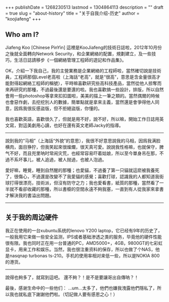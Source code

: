 +++
publishDate = 1268230513
lastmod = 1304864113
description = ""
draft = true
slug = "about-history"
title = "关于自我介绍-历史"
author = "koojiafeng"
+++
<h2>Who am I?</h2>
Jiafeng Koo [Chinese PinYin]  
這裡是KooJiafeng的技術日誌啦，2012年10月份之後就全面轉向Network Security，和企業網絡的配置，規劃建立，及一些技巧，生活日誌請移步《一個網絡管理工程師的遊記和作品集》。

OK，介紹一下我自己，我的主營業務是企業網絡的工程師啦，當然確切說是技術員，工程師那個Level老高啦（上海話“老高”，就是“很高”，意思是含金量很高才能對得起網絡工程師的稱號），平時嘛喜歡研究些高科技產品，當然從他人掠奪而來再研究的那種，不過最後還是要還的啦。我也喜歡搞一些設計，排版，所以自然會用一些photoshop等拿來扣扣圖啦，美美的描上一筆之類的。當然偶爾的時候也會惡作劇，去挖挖別人的數據，簡單點就是拿來主義，當然還是會爭得他人同意，因爲我很反感盜版，但不拒絕盜版，你懂的。

我也喜歡英語，喜歡很久了，但就是用不好，說不好，所以嘛，開始工作日誌用英文寫，對這美劇用心讀，也好在還有英文老師Jacky的指導。
<hr />
說到我的“马相”（上海話“外貌”的意思），我很不好意思說我的马相，因爲我满脸横肉，面目狰狞，但我笑起來很燦爛，很天真可愛。說說我性格嘛，也就保守，脾气不好，而且兜里呐时常闹灾荒，也經常容易吓着姑娘，所以至今單身吊在那，不過不系坏事儿，被人追過，被人抛過，也被人泡過。

愛好嘛，睡覺，睡到自然醒的那種；也愛貓，不過養了第一只貓就這麽被我養死了，很傷心，不過還是改變不了我愛貓的感覺；喜歡打球，認識我的人都知道我街球打得很漂亮，技術派，但沒有防守之力；我也愛看書，紙質的那種，當然看了一半就不看卻收藏的那種，所以書櫥的空間永遠不夠我塞，一直到有人從我家來拿書才解決我的書溢出問題。
<hr />
<h2>关于我的周边硬件</h2>
我正在使用的一台xubuntu系统的lenovo Y200 laptop，它已经有9年的历史了，一般我用它来做一些安全监测，IPS或者基础渗透之类的服务，毕竟他的硬件性能很有限。我也同时正在用一台普通的PC，AMD5000+，4GB，9800GT的七彩虹显卡，用来工作和娱乐。当然，我也很注重资料的保存，所以也做了个NAS，他是nasqnap turbonas ts-210。手机的使用率相对来低一些，所以是NOKIA 800的港货。
<hr />
說得也夠多了，就寫到這吧。
還不夠？！是不是要讓哥出自傳呐？！


最後，感谢生命中的一些他们：
...um...太多了，他們也嫌我洩露他們隱私了，所以我也就私底下謝謝他們啦。（切記做人要有感恩之心！）